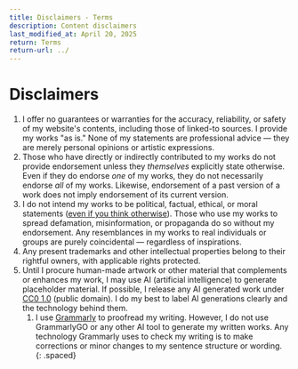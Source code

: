 ```yaml
---
title: Disclaimers - Terms
description: Content disclaimers
last_modified_at: April 20, 2025
return: Terms
return-url: ../
---
```


# Disclaimers

1. I offer no guarantees or warranties for the accuracy, reliability, or safety of my website's contents, including those of linked-to sources. I provide my works "as is." None of my statements are professional advice — they are merely personal opinions or artistic expressions.
1. Those who have directly or indirectly contributed to my works do not provide endorsement unless they *themselves* explicitly state otherwise. Even if they do endorse *one* of my works, they do not necessarily endorse *all* of my works. Likewise, endorsement of a past version of a work does not imply endorsement of its current version.
1. I do not intend my works to be political, factual, ethical, or moral statements (<a href="https://www.youtube.com/watch?v=GM-e46xdcUo" target="_blank">even if you think otherwise</a>). Those who use my works to spread defamation, misinformation, or propaganda do so without my endorsement. Any resemblances in my works to real individuals or groups are purely coincidental — regardless of inspirations.
1. Any present trademarks and other intellectual properties belong to their rightful owners, with applicable rights protected.
1. Until I procure human-made artwork or other material that complements or enhances my work, I may use AI (artificial intelligence) to generate placeholder material. If possible, I release any AI generated work under <a href="https://creativecommons.org/publicdomain/zero/1.0/" target="_blank">CC0 1.0</a> (public domain). I do my best to label AI generations clearly and the technology behind them.
    1. I use <a href="http://grammarly.com/" target="_blank">Grammarly</a> to proofread my writing. However, I do not use GrammarlyGO or any other AI tool to generate my written works. Any technology Grammarly uses to check my writing is to make corrections or minor changes to my sentence structure or wording.
{: .spaced}
